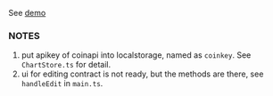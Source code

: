 See [demo](https://rnons.github.io/cc)

### NOTES

1. put apikey of coinapi into localstorage, named as `coinkey`. See `ChartStore.ts` for detail.
2. ui for editing contract is not ready, but the methods are there, see `handleEdit` in `main.ts`.
